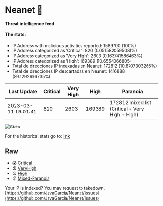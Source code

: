 # Neanet :hocho:
#### Threat intelligence feed
#### The stats:

- IP Address with malicious activities reported: 1589700 (100%)
- IP Address categorized as 'Critical':  820 (0.0515820595081%)
- IP Address categorized as 'Very High':  2603 (0.163741586463%)
- IP Address categorized as 'High':  169389 (10.6554066805)
- Total de direcciones IP indexadas en Neanet:  172812 (10.8707303265%)
- Total de direcciones IP descartadas en Neanet:  1416888 (89.1292696735%)

| Last Update | Critical | Very High | High | Paranoia |
| --- | --- | --- | --- | --- |
| 2023-03-11 19:01:41 | 820 | 2603 | 169389 | 172812 mixed list (Critical + Very High + High)|

![Stats](https://docs.google.com/spreadsheets/d/e/2PACX-1vSnaNMIXVabIpDJjufMlzH7poXnshF3mgd8Is1g9ytUEzVsP5my4Trn8f-xkoLLQ38xpL3HtmUexLo6/pubchart?oid=501124687&format=image)

For the historical stats go to: [link](/stats.csv)
## Raw
- :scream: [Critical](https://raw.githubusercontent.com/JavaGarcia/Neanet/master/blacklists/neanet_critical.txt)
- :fearful: [VeryHigh](https://raw.githubusercontent.com/JavaGarcia/Neanet/master/blacklists/neanet_veryHigh.txtt)
- :frowning: [High](https://raw.githubusercontent.com/JavaGarcia/Neanet/master/blacklists/neanet_high.txt)
- :dizzy_face: [Mixed-Paranoia](https://raw.githubusercontent.com/JavaGarcia/Neanet/master/blacklists/neanet_all.txt)


Your IP is indexed? You may request to takedown. [https://github.com/JavaGarcia/Neanet/issues](https://github.com/JavaGarcia/Neanet/issues)































































































































































































































































































































































































































































































































































































































































































































































































































































































































































































































































































































































































































































































































































































































































































































































































































































































































































































































































































































































































































































































































































































































































































































































































































































































































































































































































































































































































































































































































































































































































































































































































































































































































































































































































































































































































































































































































































































































































































































































































































































































































































































































































































































































































































































































































































































































































































































































































































































































































































































































































































































































































































































































































































































































































































































































































































































































































































































































































































































































































































































































































































































































































































































































































































































































































































































































































































































































































































































































































































































































































































































































































































































































































































































































































































































































































































































































































































































































































































































































































































































































































































































































































































































































































































































































































































































































































































































































































































































































































































































































































































































































































































































































































































































































































































































































































































































































































































































































































































































































































